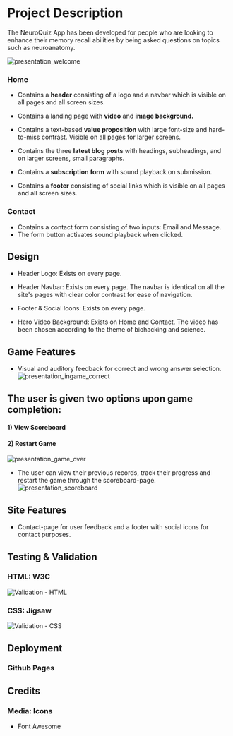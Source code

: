 # Project Description
The NeuroQuiz App has been developed for people who are looking to enhance their memory recall abilities by being asked questions on topics such as neuroanatomy.

![presentation_welcome](https://user-images.githubusercontent.com/122515678/231788759-db74460f-37de-44a0-a2e6-9738a7e914c8.png)


### Home

- Contains a **header** consisting of a logo and a navbar which is visible on all pages and all screen sizes.

- Contains a landing page with **video** and **image background.**

- Contains a text-based **value proposition** with large font-size and hard-to-miss contrast. Visible on all pages for larger screens.

- Contains the three **latest blog posts** with headings, subheadings, and on larger screens, small paragraphs.

- Contains a **subscription form** with sound playback on submission.
  
 - Contains a **footer** consisting of social links which is visible on all pages and all screen sizes.

### Contact

- Contains a contact form consisting of two inputs: Email and Message.
- The form button activates sound playback when clicked.
  

## Design

- Header Logo: Exists on every page.

- Header Navbar: Exists on every page. The navbar is identical on all the site's pages with clear color contrast for ease of navigation.

- Footer & Social Icons: Exists on every page.

- Hero Video Background: Exists on Home and Contact. The video has been chosen according to the theme of biohacking and science.


## Game Features

- Visual and auditory feedback for correct and wrong answer selection.
![presentation_ingame_correct](https://user-images.githubusercontent.com/122515678/231786336-4d2f1c7b-f8f6-48e3-9f27-1817047003c4.png)


## The user is given two options upon game completion: 
#### 1) View Scoreboard
#### 2) Restart Game
![presentation_game_over](https://user-images.githubusercontent.com/122515678/231786539-cbf6aa97-b75c-4372-8cbc-3214262579a1.png)

- The user can view their previous records, track their progress and restart the game through the scoreboard-page.
![presentation_scoreboard](https://user-images.githubusercontent.com/122515678/231786162-19a9a876-4f77-4ab8-8e9b-9ae7864543aa.png)

## Site Features
- Contact-page for user feedback and a footer with social icons for contact purposes.


## Testing & Validation


### HTML: W3C
![Validation - HTML](https://user-images.githubusercontent.com/122515678/225532448-b2ec9936-9610-430a-b801-716fdd570134.png)


### CSS: Jigsaw
![Validation - CSS](https://user-images.githubusercontent.com/122515678/225532456-b4b8e400-cc1c-43c9-a90d-bdd2f6860586.png)

  

## Deployment

### Github Pages

## Credits


### Media: Icons

- Font Awesome
